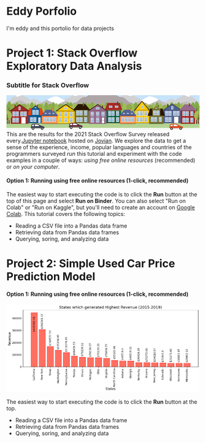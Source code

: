 # Eddy Porfolio

I'm eddy and this portolio for data projects

# Project 1: Stack Overflow Exploratory Data Analysis 

### Subtitle for Stack Overflow
![](images/housesbanner.png)
This are the results for the 2021 Stack Overflow Survey released every.[Jupyter notebook](https://jupyter.org) hosted on [Jovian](https://www.jovian.ai). We explore the data to get a sense of the experience, income, popular languages and countries of the programmers surveyed _run_ this tutorial and experiment with the code examples in a couple of ways: *using free online resources* (recommended) or *on your computer*.

#### Option 1: Running using free online resources (1-click, recommended)

The easiest way to start executing the code is to click the **Run** button at the top of this page and select **Run on Binder**. You can also select "Run on Colab" or "Run on Kaggle", but you'll need to create an account on [Google Colab](https://colab.research.google.com).
This tutorial covers the following topics:

- Reading a CSV file into a Pandas data frame
- Retrieving data from Pandas data frames
- Querying, soring, and analyzing data

# Project 2: Simple Used Car Price Prediction Model
#### Option 1: Running using free online resources (1-click, recommended)
![](images/store_sales_revenue-1.png)

The easiest way to start executing the code is to click the **Run** button at the top.
- Reading a CSV file into a Pandas data frame
- Retrieving data from Pandas data frames
- Querying, soring, and analyzing data
